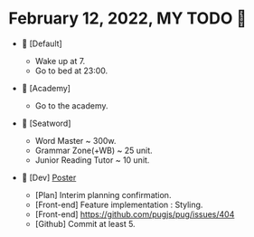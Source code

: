 # February 12, 2022, MY TODO 🚀

- 🚀 [Default]

  - Wake up at 7.
  - Go to bed at 23:00.

- 🚀 [Academy]

  - Go to the academy.

- 🚀 [Seatword]

  - Word Master ~ 300w.
  - Grammar Zone(+WB) ~ 25 unit.
  - Junior Reading Tutor ~ 10 unit.

- 🚀 [Dev] [Poster](https://github.com/Novelier-Webbelier/poster)

  - [Plan] Interim planning confirmation.
  - [Front-end] Feature implementation : Styling.
  - [Front-end] <https://github.com/pugjs/pug/issues/404>
  - [Github] Commit at least 5.
